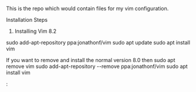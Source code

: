 This is the repo which would contain files for my vim configuration.

Installation Steps 
1) Installing Vim 8.2

sudo add-apt-repository ppa:jonathonf/vim
sudo apt update
sudo apt install vim

If you want to remove and install the normal version 8.0 then 
sudo apt remove vim
sudo add-apt-repository --remove ppa:jonathonf/vim
sudo apt install vim

:
